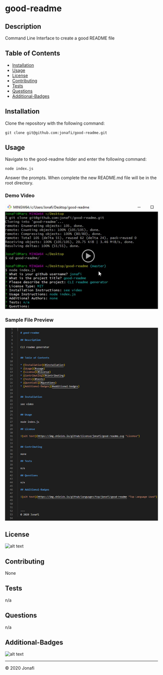 
  # good-readme

  ## Description 

  Command Line Interface to create a good README file


  ## Table of Contents

  * [Installation](#installation)
  * [Usage](#usage)
  * [License](#license)
  * [Contributing](#contributing)
  * [Tests](#tests)
  * [Questions](#questions)
  * [Additional-Badges](#additional-badges)


  ## Installation

  Clone the repository with the following command:
  
    git clone git@github.com:jonafi/good-readme.git



  ## Usage 

  Navigate to the good-readme folder and enter the following command:
  
    node index.js

  Answer the prompts. When complete the new README.md file will be in the root directory.
  
  ### Demo Video
   [![Demo Video](/images/demo.jpg)](https://drive.google.com/file/d/1Wy7mGEV0Btck6JgnaWz83awavqWntrI0/view)
  
  ### Sample File Preview 
 ![Visual Studio Code Preview](/images/vscode.png)


  ## License

  ![alt text](https://img.shields.io/github/license/jonafi/good-readme.svg "License")


  ## Contributing

  None

  ## Tests

  n/a

  ## Questions

  n/a

  ## Additional-Badges

  ![alt text](https://img.shields.io/github/languages/top/jonafi/good-readme "Top Language Used")



  ---
  © 2020 Jonafi
  

